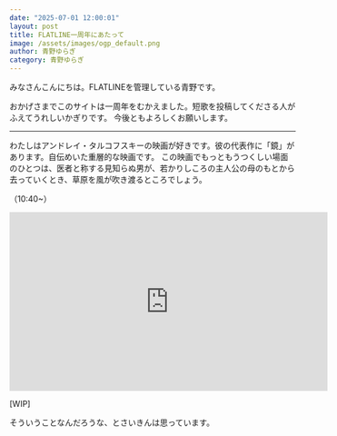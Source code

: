 ```yaml
---
date: "2025-07-01 12:00:01"
layout: post
title: FLATLINE一周年にあたって
image: /assets/images/ogp_default.png
author: 青野ゆらぎ
category: 青野ゆらぎ
---
```


みなさんこんにちは。FLATLINEを管理している青野です。

おかげさまでこのサイトは一周年をむかえました。短歌を投稿してくださる人がふえてうれしいかぎりです。
今後ともよろしくお願いします。

---

わたしはアンドレイ・タルコフスキーの映画が好きです。彼の代表作に「鏡」があります。自伝めいた重層的な映画です。
この映画でもっともうつくしい場面のひとつは、医者と称する見知らぬ男が、若かりしころの主人公の母のもとから去っていくとき、草原を風が吹き渡るところでしょう。

（10:40~）
<iframe width="560" height="315" src="https://www.youtube.com/embed/NrMINC5xjMs?si=gGPpsjijUEDv7oJF&amp;start=640" title="YouTube video player" frameborder="0" allow="accelerometer; autoplay; clipboard-write; encrypted-media; gyroscope; picture-in-picture; web-share" referrerpolicy="strict-origin-when-cross-origin" allowfullscreen></iframe>

[WIP]

そういうことなんだろうな、とさいきんは思っています。
